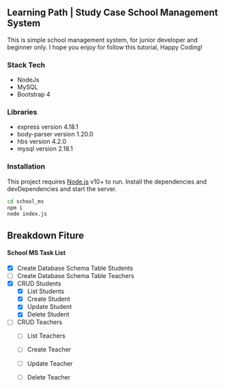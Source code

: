 ## Learning Path | Study Case School Management System
This is simple school management system, for junior developer
and beginner only. I hope you enjoy for follow this tutorial,
Happy Coding!

### Stack Tech 

- NodeJs
- MySQL
- Bootstrap 4

### Libraries

- express version 4.18.1
- body-parser version 1.20.0
- hbs version 4.2.0
- mysql version 2.18.1

### Installation

This project requires [Node.js](https://nodejs.org/) v10+ to run.
Install the dependencies and devDependencies and start the server.

```sh
cd school_ms
npm i
node index.js
```

## Breakdown Fiture

#### School MS Task List

- [x] Create Database Schema Table Students
- [ ] Create Database Schema Table Teachers
- [x] CRUD Students
    - [x] List Students
    - [x] Create Student
    - [x] Update Student
    - [x] Delete Student
- [ ] CRUD Teachers
    - [ ] List Teachers
    - [ ] Create Teacher
    - [ ] Update Teacher
    - [ ] Delete Teacher

